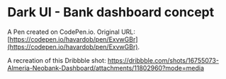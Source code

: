 # Dark UI - Bank dashboard concept

A Pen created on CodePen.io. Original URL: [https://codepen.io/havardob/pen/ExvwGBr](https://codepen.io/havardob/pen/ExvwGBr).

A recreation of this Dribbble shot: https://dribbble.com/shots/16755073-Almeria-Neobank-Dashboard/attachments/11802960?mode=media 


